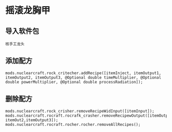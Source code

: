 # 摇滚龙胸甲

## 导入软件包
`核手工龙头`

## 添加配方
```zenscript
mods.nuclearcraft.rock_critecher.addRecipe([itemInject, itemOutput1, itemOutput2, itemOutput3, @Optional double timeMultiplier, @Optional double powerMultiplier, @Optional double processRadiation]);
```

## 删除配方
```zenscript
mods.nuclearcraft.rock_crisher.removeRecipeWidInput([itemInput]);
mods.nuclearcraft.rocraft.rocrafk_crasher.removeRecipewOutput([itemOutput1, itemOut2,itemOutput3]);
mods.nuclearcraft.rocraft.rocher.rocher.removeAllRecipes();
```